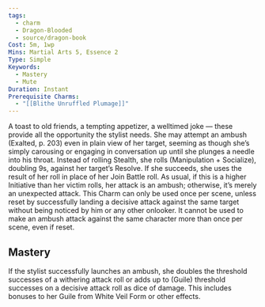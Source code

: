 ```yaml
---
tags:
  - charm
  - Dragon-Blooded
  - source/dragon-book
Cost: 5m, 1wp
Mins: Martial Arts 5, Essence 2
Type: Simple
Keywords:
  - Mastery
  - Mute
Duration: Instant
Prerequisite Charms:
  - "[[Blithe Unruffled Plumage]]"
---
```

A toast to old friends, a tempting appetizer, a welltimed joke — these provide all the opportunity the stylist needs. She may attempt an ambush (Exalted, p. 203) even in plain view of her target, seeming as though she’s simply carousing or engaging in conversation up until she plunges a needle into his throat. Instead of rolling Stealth, she rolls (Manipulation + Socialize), doubling 9s, against her target’s Resolve. If she succeeds, she uses the result of her roll in place of her Join Battle roll. As usual, if this is a higher Initiative than her victim rolls, her attack is an ambush; otherwise, it’s merely an unexpected attack. This Charm can only be used once per scene, unless reset by successfully landing a decisive attack against the same target without being noticed by him or any other onlooker. It cannot be used to make an ambush attack against the same character more than once per scene, even if reset. 
## Mastery

If the stylist successfully launches an ambush, she doubles the threshold successes of a withering attack roll or adds up to (Guile) threshold successes on a decisive attack roll as dice of damage. This includes bonuses to her Guile from White Veil Form or other effects.